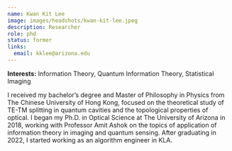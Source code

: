 ```yaml
---
name: Kwan Kit Lee
image: images/headshots/kwan-kit-lee.jpeg
description: Researcher
role: phd
status: former
links:
  email: kklee@arizona.edu
---
```

**Interests:** Information Theory, Quantum Information Theory, Statistical Imaging

I received my bachelor’s degree and Master of Philosophy in Physics from The Chinese University of Hong Kong, focused on the theoretical study of TE-TM splitting in quantum cavities and the topological properties of optical. I began my Ph.D. in Optical Science at The University of Arizona in 2018, working with Professor Amit Ashok on the topics of application of information theory in imaging and quantum sensing. After graduating in 2022, I started working as an algorithm engineer in KLA.
